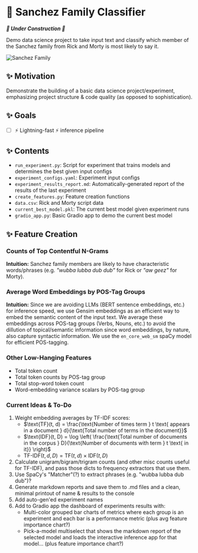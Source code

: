 # 🚀 Sanchez Family Classifier

**_🚧 Under Construction 🚧_**

Demo data science project to take input text and classify which member of the Sanchez family from Rick and Morty is most likely to say it.

![Sanchez Family](https://variety.com/wp-content/uploads/2022/08/Rick-and-Morty-Season-6.png?w=1000)

## ✨ Motivation

Demonstrate the building of a basic data science project/experiment, emphasizing project structure & code quality (as opposed to sophistication).

## ✨ Goals

- [ ] ⚡ Lightning-fast ⚡ inference pipeline

## ✨ Contents

- `run_experiment.py`: Script for experiment that trains models and determines the best given input configs
- `experiment_configs.yaml`: Experiment input configs
- `experiment_results_report.md`: Automatically-generated report of the results of the last experiment
- `create_features.py`: Feature creation functions
- `data.csv`: Rick and Morty script data
- `current_best_model.pkl`: The current best model given experiment runs
- `gradio_app.py`: Basic Gradio app to demo the current best model

## ✨ Feature Creation

### Counts of Top Contentful N-Grams

**Intuition:** Sanchez family members are likely to have characteristic words/phrases (e.g. _"wubba lubba dub dub"_ for Rick or _"aw geez"_ for Morty).

### Average Word Embeddings by POS-Tag Groups

**Intuition:** Since we are avoiding LLMs (BERT sentence embeddings, etc.) for inference speed, we use Gensim embeddings as an efficient way to embed the semantic content of the input text. We average these embeddings across POS-tag groups (Verbs, Nouns, etc.) to avoid the dillution of topical/semantic information since word embeddings, by nature, also capture syntactic information. We use the `en_core_web_sm` spaCy model for efficient POS-tagging. 

### Other Low-Hanging Features

- Total token count
- Total token counts by POS-tag group
- Total stop-word token count
- Word-embedding variance scalars by POS-tag group

### Current Ideas & To-Do

1. Weight embedding averages by TF-IDF scores:
    - $\text{TF}(t, d) = \frac{\text{Number of times term } t \text{ appears in a document } d}{\text{Total number of terms in the document}}$
    - $\text{IDF}(t, D) = \log \left( \frac{\text{Total number of documents in the corpus } D}{\text{Number of documents with term } t \text{ in it}} \right)$
    - $\text{TF-IDF}(t, d, D) = \text{TF}(t, d) \times \text{IDF}(t, D)$
2. Calculate unigram/bigram/trigram counts (and other misc counts useful for TF-IDF), and pass those dicts to frequency extractors that use them.
3. Use SpaCy's "Matcher"(?) to extract phrases (e.g. "wubba lubba dub dub")?
4. Generate markdown reports and save them to .md files and a clean, minimal printout of name & results to the console
5. Add auto-gen'ed experiment names
6. Add to Gradio app the dashboard of experiments results with:
    - Multi-color grouped bar charts of metrics where each group is an experiment and each bar is a performance metric (plus avg feature importance chart?)
    - Pick-a-model multiselect that shows the markdown report of the selected model and loads the interactive inference app for that model... (plus feature importance chart?)
